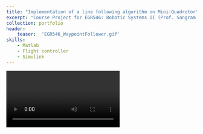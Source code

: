 ```yaml
---
title: "Implementation of a line following algorithm on Mini-Quadrotor"
excerpt: "Course Project for EGR546: Robotic Systems II (Prof. Sangram Redkar)"
collection: portfolio
header:
    teaser:  'EGR546_WaypointFollower.gif'
skills:
    - Matlab
    - Flight controller
    - Simulink
---
```



<video controls src="/images/EGR546_LineFollower_Compressed.mp4" style="max-height: 730px;" title="Title"></video>



